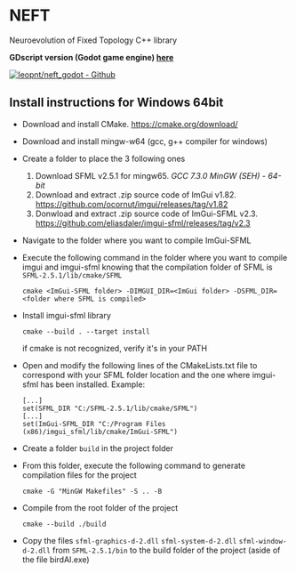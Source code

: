 # NEFT
Neuroevolution of Fixed Topology C++ library

**GDscript version (Godot game engine) [here](https://github.com/leopnt/neft_godot)**

[![leopnt/neft_godot - Github](https://github-readme-stats.vercel.app/api/pin/?username=leopnt&repo=neft_godot)](https://github.com/leopnt/neft_godot)

    
## Install instructions for Windows 64bit
- Download and install CMake. https://cmake.org/download/
- Download and install mingw-w64 (gcc, g++ compiler for windows)
- Create a folder to place the 3 following ones
    1) Download SFML v2.5.1 for mingw65. *GCC 7.3.0 MinGW (SEH) - 64-bit*
    2) Download and extract .zip source code of ImGui v1.82. https://github.com/ocornut/imgui/releases/tag/v1.82
    3) Donwload and extract .zip source code of ImGui-SFML v2.3. https://github.com/eliasdaler/imgui-sfml/releases/tag/v2.3
- Navigate to the folder where you want to compile ImGui-SFML
- Execute the following command in the folder where you want to compile imgui and imgui-sfml knowing that the compilation folder of SFML is `SFML-2.5.1/lib/cmake/SFML`
    ```
    cmake <ImGui-SFML folder> -DIMGUI_DIR=<ImGui folder> -DSFML_DIR=<folder where SFML is compiled>
    ```
- Install imgui-sfml library
    ```
    cmake --build . --target install
    ```
    if cmake is not recognized, verify it's in your PATH

- Open and modify the following lines of the CMakeLists.txt file to correspond with your SFML folder location and the one where imgui-sfml has been installed. Example:
    ```
    [...]
    set(SFML_DIR "C:/SFML-2.5.1/lib/cmake/SFML")
    [...]
    set(ImGui-SFML_DIR "C:/Program Files (x86)/imgui_sfml/lib/cmake/ImGui-SFML")
    ```
- Create a folder `build` in the project folder
- From this folder, execute the following command to generate compilation files for the project
    ```
    cmake -G "MinGW Makefiles" -S .. -B
    ```

- Compile from the root folder of the project
    ```
    cmake --build ./build
    ```

- Copy the files `sfml-graphics-d-2.dll` `sfml-system-d-2.dll` `sfml-window-d-2.dll` from `SFML-2.5.1/bin` to the build folder of the project (aside of the file birdAI.exe)
